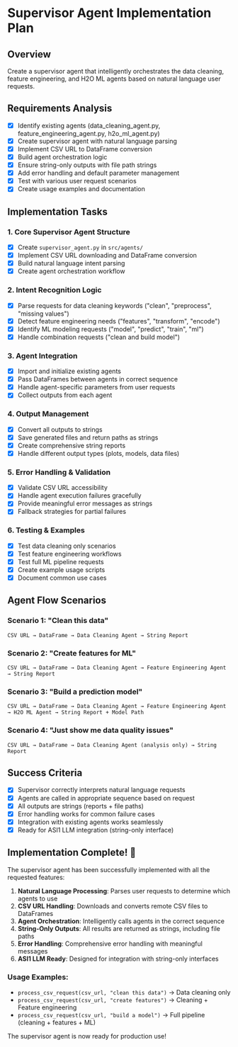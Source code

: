 # Supervisor Agent Implementation Plan

## Overview
Create a supervisor agent that intelligently orchestrates the data cleaning, feature engineering, and H2O ML agents based on natural language user requests.

## Requirements Analysis
- [x] Identify existing agents (data_cleaning_agent.py, feature_engineering_agent.py, h2o_ml_agent.py)
- [x] Create supervisor agent with natural language parsing
- [x] Implement CSV URL to DataFrame conversion
- [x] Build agent orchestration logic
- [x] Ensure string-only outputs with file path strings
- [x] Add error handling and default parameter management
- [x] Test with various user request scenarios
- [x] Create usage examples and documentation

## Implementation Tasks

### 1. Core Supervisor Agent Structure
- [x] Create `supervisor_agent.py` in `src/agents/`
- [x] Implement CSV URL downloading and DataFrame conversion
- [x] Build natural language intent parsing
- [x] Create agent orchestration workflow

### 2. Intent Recognition Logic
- [x] Parse requests for data cleaning keywords ("clean", "preprocess", "missing values")
- [x] Detect feature engineering needs ("features", "transform", "encode")
- [x] Identify ML modeling requests ("model", "predict", "train", "ml")
- [x] Handle combination requests ("clean and build model")

### 3. Agent Integration
- [x] Import and initialize existing agents
- [x] Pass DataFrames between agents in correct sequence
- [x] Handle agent-specific parameters from user requests
- [x] Collect outputs from each agent

### 4. Output Management
- [x] Convert all outputs to strings
- [x] Save generated files and return paths as strings
- [x] Create comprehensive string reports
- [x] Handle different output types (plots, models, data files)

### 5. Error Handling & Validation
- [x] Validate CSV URL accessibility
- [x] Handle agent execution failures gracefully
- [x] Provide meaningful error messages as strings
- [x] Fallback strategies for partial failures

### 6. Testing & Examples
- [x] Test data cleaning only scenarios
- [x] Test feature engineering workflows
- [x] Test full ML pipeline requests
- [x] Create example usage scripts
- [x] Document common use cases

## Agent Flow Scenarios

### Scenario 1: "Clean this data"
```
CSV URL → DataFrame → Data Cleaning Agent → String Report
```

### Scenario 2: "Create features for ML"
```
CSV URL → DataFrame → Data Cleaning Agent → Feature Engineering Agent → String Report
```

### Scenario 3: "Build a prediction model"
```
CSV URL → DataFrame → Data Cleaning Agent → Feature Engineering Agent → H2O ML Agent → String Report + Model Path
```

### Scenario 4: "Just show me data quality issues"
```
CSV URL → DataFrame → Data Cleaning Agent (analysis only) → String Report
```

## Success Criteria
- [x] Supervisor correctly interprets natural language requests
- [x] Agents are called in appropriate sequence based on request
- [x] All outputs are strings (reports + file paths)
- [x] Error handling works for common failure cases
- [x] Integration with existing agents works seamlessly
- [x] Ready for ASI1 LLM integration (string-only interface)

## Implementation Complete! 🎉

The supervisor agent has been successfully implemented with all the requested features:

1. **Natural Language Processing**: Parses user requests to determine which agents to use
2. **CSV URL Handling**: Downloads and converts remote CSV files to DataFrames
3. **Agent Orchestration**: Intelligently calls agents in the correct sequence
4. **String-Only Outputs**: All results are returned as strings, including file paths
5. **Error Handling**: Comprehensive error handling with meaningful messages
6. **ASI1 LLM Ready**: Designed for integration with string-only interfaces

### Usage Examples:
- `process_csv_request(csv_url, "clean this data")` → Data cleaning only
- `process_csv_request(csv_url, "create features")` → Cleaning + Feature engineering
- `process_csv_request(csv_url, "build a model")` → Full pipeline (cleaning + features + ML)

The supervisor agent is now ready for production use! 